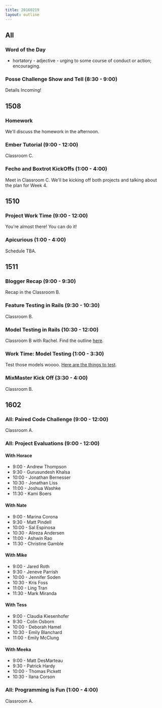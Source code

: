 ```yaml
---
title: 20160219
layout: outline
---
```


## All

### Word of the Day

* hortatory - adjective - urging to some course of conduct or action; encouraging.


### Posse Challenge Show and Tell (8:30 - 9:00)

Details Incoming!


## 1508

### Homework

We'll discuss the homework in the afternoon.

### Ember Tutorial (9:00 - 12:00)

Classroom C.

### Fecho and Boxtrot KickOffs (1:00 - 4:00)

Meet in Classroom C. We'll be kicking off both projects and talking about the plan for Week 4.

## 1510

### Project Work Time (9:00 - 12:00)

You're almost there! You can do it!

### Apicurious (1:00 - 4:00)

Schedule TBA.

## 1511

### Blogger Recap (9:00 - 9:30)

Recap in the Classroom B.

### Feature Testing in Rails (9:30 - 10:30)

Classroom B.

### Model Testing in Rails (10:30 - 12:00)

Classroom B with Rachel. Find the outline [here](https://github.com/turingschool/lesson_plans/blob/master/ruby_02-web_applications_with_ruby/model_testing_in_rails.markdown). 

### Work Time: Model Testing (1:00 - 3:30)

Test those models woooo. [Here are the things to test](https://github.com/turingschool/challenges/blob/master/model_testing_rails.markdown). 

### MixMaster Kick Off (3:30 - 4:00)

Classroom B.


## 1602

### All: Paired Code Challenge (9:00 - 12:00)

Classroom A.

### All: Project Evaluations (9:00 - 12:00)

#### With Horace
* 9:00 - Andrew Thompson
* 9:30 - Gurusundesh Khalsa
* 10:00 - Jonathan Bernesser
* 10:30 - Jonathan Liss
* 11:00 - Joshua Washke
* 11:30 - Kami Boers

#### With Nate
* 9:00 - Marina Corona
* 9:30 - Matt Pindell
* 10:00 - Sal Espinosa
* 10:30 - Alireza Andersen
* 11:00 - Ashwin Rao
* 11:30 - Christine Gamble

#### With Mike
* 9:00 - Jared Roth
* 9:30 - Jeneve Parrish
* 10:00 - Jennifer Soden
* 10:30 - Kris Foss
* 11:00 - Ling Tran
* 11:30 - Mark Miranda

#### With Tess
* 9:00 - Claudia Kiesenhofer
* 9:30 - Colin Osborn
* 10:00 - Deborah Hamel
* 10:30 - Emily Blanchard
* 11:00 - Emily McClung

#### With Meeka
* 9:00 - Matt DesMarteau
* 9:30 - Patrick Hardy
* 10:00 - Thomas Pickett
* 10:30 - Ilana Corson

### All: Programming is Fun (1:00 - 4:00)

Classroom A.
